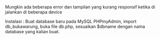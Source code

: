 Mungkin ada beberapa error dan tampilan yang kurang responsif ketika di jalankan di beberapa device

Instalasi : 
Buat database baru pada MySQL PHPmyAdmin,
import db_bukawarung,
buka file db.php,
sesuaikan $dbname dengan nama database yang kalian buat.
